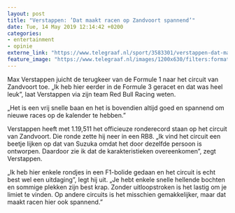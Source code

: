 ```yaml
---
layout: post
title: "Verstappen: ’Dat maakt racen op Zandvoort spannend’"
date: Tue, 14 May 2019 12:14:42 +0200
categories: 
- entertainment 
- opinie 
externe_link: "https://www.telegraaf.nl/sport/3583301/verstappen-dat-maakt-racen-op-zandvoort-spannend"
feature_image: "https://www.telegraaf.nl/images/1200x630/filters:format(jpeg):quality(80)/cdn-kiosk-api.telegraaf.nl/a9762492-7631-11e9-88d9-0218eaf05005.jpg"
---
```


<p class="intro">Max Verstappen juicht de terugkeer van de Formule 1 naar het circuit van Zandvoort toe. „Ik heb hier eerder in de Formule 3 geracet en dat was heel leuk”, laat Verstappen via zijn team Red Bull Racing weten.</p> <p>„Het is een vrij snelle baan en het is bovendien altijd goed en spannend om nieuwe races op de kalender te hebben.”</p><p>Verstappen heeft met 1.19,511 het officieuze ronderecord staan op het circuit van Zandvoort. Die ronde zette hij neer in een RB8. „Ik vind het circuit een beetje lijken op dat van Suzuka omdat het door dezelfde persoon is ontworpen. Daardoor zie ik dat de karakteristieken overeenkomen”, zegt Verstappen.</p><p>„Ik heb hier enkele rondjes in een F1-bolide gedaan en het circuit is echt best wel een uitdaging”, legt hij uit. „Je hebt enkele snelle hellende bochten en sommige plekken zijn best krap. Zonder uitloopstroken is het lastig om je limiet te vinden. Op andere circuits is het misschien gemakkelijker, maar dat maakt racen hier ook spannend.”</p>
